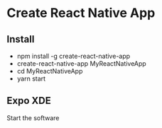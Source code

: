 # Create React Native App

## Install

* npm install -g create-react-native-app
* create-react-native-app MyReactNativeApp
* cd MyReactNativeApp
* yarn start

## Expo XDE

Start the software
